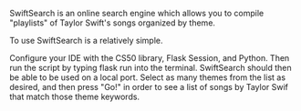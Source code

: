 SwiftSearch is an online search engine which allows you to compile "playlists" of Taylor Swift's songs organized by theme.  

To use SwiftSearch is a relatively simple.

Configure your IDE with the CS50 library, Flask Session, and Python. Then run the script by typing flask run into the terminal. SwiftSearch should then be able to be used on a local port. Select as many themes from the list as desired, and then press "Go!" in order to see a list of songs by Taylor Swif that match those theme keywords.